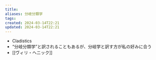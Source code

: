 ```yaml
---
title: 
aliases: 分岐分類学
tags: 
created: 2024-03-14T22:21
updated: 2024-03-14T22:21
---
```


- Cladistics
- “分岐分類学”と訳されることもあるが、分岐学と訳す方が私の好みに合う
- [[ヴィリ・ヘニック]]